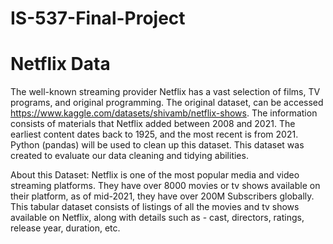 # IS-537-Final-Project
# Netflix Data 

The well-known streaming provider Netflix has a vast selection of films, TV programs, and original programming. 
The original dataset, can be accessed https://www.kaggle.com/datasets/shivamb/netflix-shows. 
The information consists of materials that Netflix added between 2008 and 2021. The earliest content dates back to 1925, and the most recent is from 2021. 
Python (pandas) will be used to clean up this dataset. This dataset was created to evaluate our data cleaning and tidying abilities. 

About this Dataset: Netflix is one of the most popular media and video streaming platforms. 
They have over 8000 movies or tv shows available on their platform, as of mid-2021, they have over 200M Subscribers globally. 
This tabular dataset consists of listings of all the movies and tv shows available on Netflix, along with details such as - cast, directors, ratings, release year, duration, etc.
